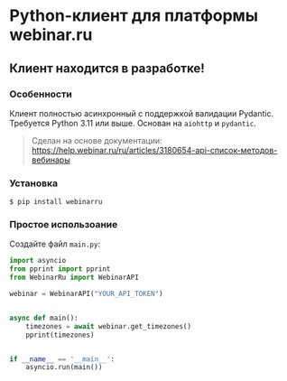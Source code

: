# Python-клиент для платформы webinar.ru

## Клиент находится в разработке!

### Особенности

Клиент полностью асинхронный с поддержкой валидации Pydantic. Требуется Python 3.11 или выше. Основан на `aiohttp` и `pydantic`.
> Сделан на основе документации: https://help.webinar.ru/ru/articles/3180654-api-список-методов-вебинары

### Установка

```console
$ pip install webinarru
```

### Простое использоание

Создайте файл `main.py`:

```Python hl_lines="9  14"
import asyncio
from pprint import pprint
from WebinarRu import WebinarAPI

webinar = WebinarAPI("YOUR_API_TOKEN")


async def main():
    timezones = await webinar.get_timezones()
    pprint(timezones)


if __name__ == '__main__':
    asyncio.run(main())
```